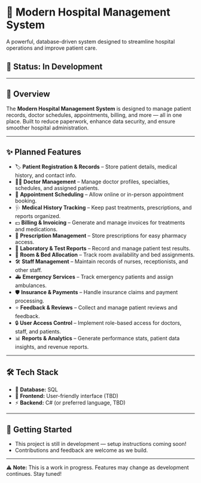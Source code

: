 # 🏥 Modern Hospital Management System  

A powerful, database-driven system designed to streamline hospital operations and improve patient care.  

## 🚧 Status: In Development  

---

## 📘 Overview  

The **Modern Hospital Management System** is designed to manage patient records, doctor schedules, appointments, billing, and more — all in one place. Built to reduce paperwork, enhance data security, and ensure smoother hospital administration.  

---

## ✨ Planned Features  

- 🏷️ **Patient Registration & Records** – Store patient details, medical history, and contact info.  
- 👨‍⚕️ **Doctor Management** – Manage doctor profiles, specialties, schedules, and assigned patients.  
- 📅 **Appointment Scheduling** – Allow online or in-person appointment booking.  
- 🩺 **Medical History Tracking** – Keep past treatments, prescriptions, and reports organized.  
- 💵 **Billing & Invoicing** – Generate and manage invoices for treatments and medications.  
- 💊 **Prescription Management** – Store prescriptions for easy pharmacy access.  
- 🔬 **Laboratory & Test Reports** – Record and manage patient test results.  
- 🏥 **Room & Bed Allocation** – Track room availability and bed assignments.  
- 🛠️ **Staff Management** – Maintain records of nurses, receptionists, and other staff.  
- 🚑 **Emergency Services** – Track emergency patients and assign ambulances.  
- 🛡️ **Insurance & Payments** – Handle insurance claims and payment processing.  
- ⭐ **Feedback & Reviews** – Collect and manage patient reviews and feedback.  
- 🔒 **User Access Control** – Implement role-based access for doctors, staff, and patients.  
- 📊 **Reports & Analytics** – Generate performance stats, patient data insights, and revenue reports.  

---

## 🛠️ Tech Stack  

- 💾 **Database:** SQL  
- 🎯 **Frontend:** User-friendly interface (TBD)  
- ⚡ **Backend:** C# (or preferred language, TBD)  

---

## 📝 Getting Started  

- This project is still in development — setup instructions coming soon!  
- Contributions and feedback are welcome as we build.  

---

⚠️ **Note:** This is a work in progress. Features may change as development continues. Stay tuned!  

